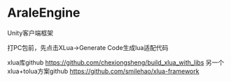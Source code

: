 # AraleEngine
Unity客户端框架

打PC包前，先点击XLua->Generate Code生成lua适配代码

xlua库github
https://github.com/chexiongsheng/build_xlua_with_libs
另一个xlua+tolua方案github
https://github.com/smilehao/xlua-framework